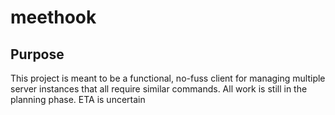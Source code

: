 # meethook


## Purpose
  This project is meant to be a functional, no-fuss client for managing multiple server instances that all require similar commands. 
  All work is still in the planning phase. ETA is uncertain
  
